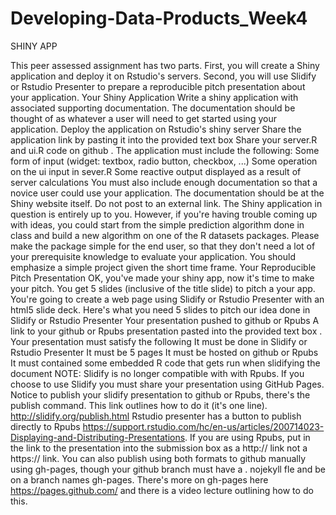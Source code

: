 # Developing-Data-Products_Week4

SHINY APP

This peer assessed assignment has two parts. First, you will create a Shiny application and deploy it on Rstudio's servers. 
Second, you will use Slidify or Rstudio Presenter to prepare a reproducible pitch presentation about your application. 
Your Shiny Application Write a shiny application with associated supporting documentation. 
The documentation should be thought of as whatever a user will need to get started using your application. 
Deploy the application on Rstudio's shiny server Share the application link by pasting it into the provided text box Share your server.R and ui.R code on github .
The application must include the following: Some form of input (widget: textbox, radio button, checkbox, ...) 
Some operation on the ui input in sever.R Some reactive output displayed as a result of server calculations
You must also include enough documentation so that a novice user could use your application. 
The documentation should be at the Shiny website itself. Do not post to an external link. 
The Shiny application in question is entirely up to you.
However, if you're having trouble coming up with ideas, you could start from the simple prediction algorithm done in class and build a new algorithm on one of the R datasets packages.
Please make the package simple for the end user, so that they don't need a lot of your prerequisite knowledge to evaluate your application. 
You should emphasize a simple project given the short time frame.
Your Reproducible Pitch Presentation OK, you've made your shiny app, now it's time to make your pitch. 
You get 5 slides (inclusive of the title slide) to pitch a your app. 
You're going to create a web page using Slidify or Rstudio Presenter with an html5 slide deck. 
Here's what you need 5 slides to pitch our idea done in Slidify or Rstudio Presenter 
Your presentation pushed to github or Rpubs A link to your github or Rpubs presentation pasted into the provided text box .
Your presentation must satisfy the following It must be done in Slidify or Rstudio Presenter 
It must be 5 pages 
It must be hosted on github or Rpubs 
It must contained some embedded R code that gets run when slidifying the document 
NOTE: Slidify is no longer compatible with with Rpubs.
If you choose to use Slidify you must share your presentation using GitHub Pages. 
Notice to publish your slidify presentation to github or Rpubs, there's the publish command. 
This link outlines how to do it (it's one line). http://slidify.org/publish.html 
Rstudio presenter has a button to publish directly to Rpubs https://support.rstudio.com/hc/en-us/articles/200714023-Displaying-and-Distributing-Presentations. 
If you are using Rpubs, put in the link to the presentation into the submission box as a http:// link not a https:// link.
You can also publish using both formats to github manually using gh-pages, though your github branch must have a .
nojekyll fle and be on a branch names gh-pages. 
There's more on gh-pages here https://pages.github.com/ and there is a video lecture outlining how to do this.
